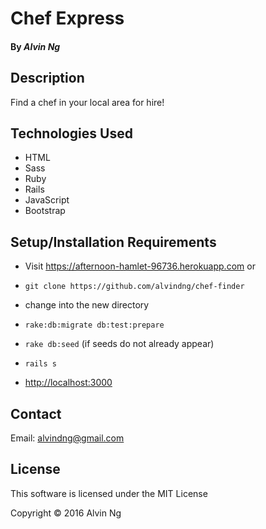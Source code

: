 # Chef Express
#### By _**Alvin Ng**_

## Description

Find a chef in your local area for hire!

## Technologies Used
* HTML
* Sass
* Ruby
* Rails
* JavaScript
* Bootstrap

## Setup/Installation Requirements
* Visit https://afternoon-hamlet-96736.herokuapp.com or

* `git clone https://github.com/alvindng/chef-finder`
* change into the new directory
* `rake:db:migrate db:test:prepare`
* `rake db:seed` (if seeds do not already appear)
* `rails s`
* [http://localhost:3000](http://localhost:3000)

## Contact

Email: alvindng@gmail.com

## License

This software is licensed under the MIT License

Copyright &copy; 2016 Alvin Ng
